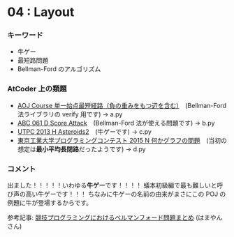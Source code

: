 # 04 : Layout

### キーワード

- 牛ゲー
- 最短路問題
- Bellman-Ford のアルゴリズム

### AtCoder 上の類題

- [AOJ Course 単一始点最短経路（負の重みをもつ辺を含む）](http://judge.u-aizu.ac.jp/onlinejudge/description.jsp?id=GRL_1_B&lang=jp)　(Bellman-Ford 法ライブラリの verify 用です) -> a.py
- [ABC 061 D Score Attack](https://atcoder.jp/contests/abc061/tasks/abc061_d)　(Bellman-Ford 法が使える問題です) -> b.py
- [UTPC 2013 H Asteroids2](https://atcoder.jp/contests/utpc2013/tasks/utpc2013_08)　(牛ゲーです) -> c.py
- [東京工業大学プログラミングコンテスト 2015 N 何かグラフの問題](https://atcoder.jp/contests/ttpc2015/tasks/ttpc2015_n)　(当初の想定は**最小平均長閉路**だったようです) -> d.py

### コメント

出ました！！！！！いわゆる**牛ゲー**です！！！！
蟻本初級編で最も難しいと呼び声の高い牛ゲーです！！！
ちなみに牛ゲーの名前の由来がまさにこの POJ の例題に牛が登場するからです。

参考記事:
[競技プログラミングにおけるベルマンフォード問題まとめ](http://hamayanhamayan.hatenablog.jp/entry/2017/05/14/134606) (はまやんさん)